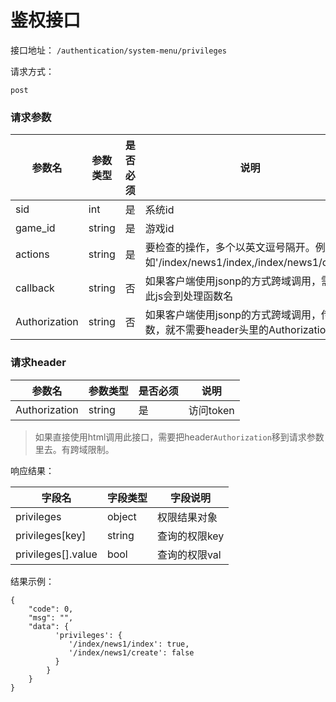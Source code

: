 # 鉴权接口

接口地址： ``` /authentication/system-menu/privileges ```

请求方式：
```
post
```

### 请求参数
| 参数名 | 参数类型 | 是否必须 | 说明 |
| --- | --- | --- | --- |
| sid | int | 是 | 系统id |
| game_id | string | 是 | 游戏id |
| actions | string | 是 | 要检查的操作，多个以英文逗号隔开。例如'/index/news1/index,/index/news1/create' |
| callback | string | 否 | 如果客户端使用jsonp的方式跨域调用，需要传此js会到处理函数名 |
| Authorization | string | 否 | 如果客户端使用jsonp的方式跨域调用，传此参数，就不需要header头里的Authorization |


### 请求header
| 参数名 | 参数类型 | 是否必须 | 说明 |
| --- | --- | --- | --- |
| Authorization | string | 是 | 访问token |

> 如果直接使用html调用此接口，需要把header```Authorization```移到请求参数里去。有跨域限制。


响应结果：

| 字段名 | 字段类型 | 字段说明 |
| --- | --- | --- |
|privileges| object | 权限结果对象 |
|privileges[key]| string | 查询的权限key |
|privileges[].value| bool | 查询的权限val |

结果示例：
```
{
    "code": 0,
    "msg": "",
    "data": {
          'privileges': {
             '/index/news1/index': true,
             '/index/news1/create': false
          }
        }
    }
}
```

